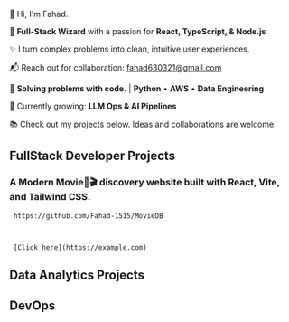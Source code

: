 👋 Hi, I'm Fahad.

🚀 **Full-Stack Wizard** with a passion for **React, TypeScript, & Node.js**

✨ I turn complex problems into clean, intuitive user experiences.

📬 Reach out for collaboration: fahad630321@gmail.com

🔧 **Solving problems with code.** | **Python** • **AWS** • **Data Engineering**

🌱 Currently growing: **LLM Ops & AI Pipelines**

📚 Check out my projects below. Ideas and collaborations are welcome.
## FullStack Developer Projects

### A Modern Movie🍿🎬 discovery website built with React, Vite, and Tailwind CSS.

   
     https://github.com/Fahad-1515/MovieDB


     
     [Click here](https://example.com)



## Data Analytics Projects

## DevOps
